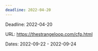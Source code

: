 ```yaml
---
deadline: 2022-04-20
---
```


Deadline:
2022-04-20

URL:
https://thestrangeloop.com/cfp.html

Dates:
2022-09-22 - 2022-09-24